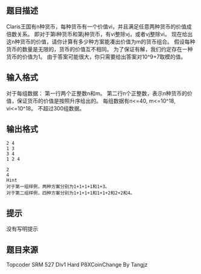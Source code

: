 


## 题目描述
Claris王国有n种货币，每种货币有一个价值vi，并且满足任意两种货币的价值成倍数关系。
即对于第i种货币和第j种货币，有vi整除vj，或者vj整除vi。
现在给出这n种货币的价值，请你计算有多少种方案能凑出价值为m的货币组合。
假设每种货币的数量是无限的，货币的价值互不相同。
为了保证有解，我们约定存在一种货币的价值为1。
由于答案可能很大，你只需要给出答案对10^9+7取模的值。
## 输入格式
对于每组数据：
第一行两个正整数n和m。
第二行n个正整数，表示n种货币的价值，保证货币的价值是按照升序给出的。
每组数据有n<=40, m<=10^18, vi<=10^18。
不超过300组数据。
## 输出格式

```input1
2 4
1 3
3 4
1 2 4

```
```output1
2
4
Hint
对于第一组样例，两种方案分别为1+1+1+1和1+3。
对于第二组样例，四种方案分别为1+1+1+1和1+1+2和2+2和4。
```

## 提示
没有写明提示
## 题目来源
Topcoder SRM 527 Div1 Hard P8XCoinChange By Tangjz


